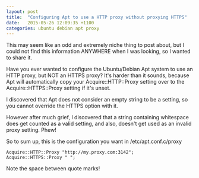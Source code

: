 ```yaml
---
layout: post
title:  "Configuring Apt to use a HTTP proxy without proxying HTTPS"
date:   2015-05-26 12:09:35 +1100
categories: ubuntu debian apt proxy
---
```


This may seem like an odd and extremely niche thing to post about, but I could not find this information ANYWHERE when I was looking, so I wanted to share it.

Have you ever wanted to configure the Ubuntu/Debian Apt system to use an HTTP proxy, but NOT an HTTPS proxy? It's harder than it sounds, because Apt will automatically copy your Acquire::HTTP::Proxy setting over to the Acquire::HTTPS::Proxy setting if it's unset.

I discovered that Apt does not consider an empty string to be a setting, so you cannot override the HTTPS option with it.

However after much grief, I discovered that a string containing whitespace does get counted as a valid setting, and also, doesn't get used as an invalid proxy setting. Phew!

So to sum up, this is the configuration you want in /etc/apt.conf.c/proxy

```
Acquire::HTTP::Proxy "http://my.proxy.com:3142";
Acquire::HTTPS::Proxy " ";
```

Note the space between quote marks!
